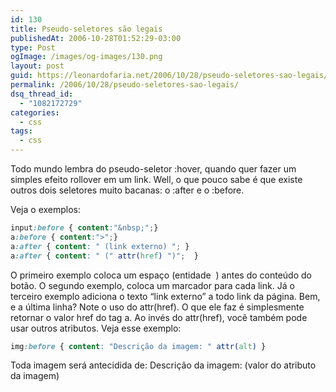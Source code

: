```yaml
---
id: 130
title: Pseudo-seletores são legais
publishedAt: 2006-10-28T01:52:29-03:00
type: Post
ogImage: /images/og-images/130.png
layout: post
guid: https://leonardofaria.net/2006/10/28/pseudo-seletores-sao-legais/
permalink: /2006/10/28/pseudo-seletores-sao-legais/
dsq_thread_id:
  - "1082172729"
categories:
  - css
tags:
  - css
---
```

Todo mundo lembra do pseudo-seletor :hover, quando quer fazer um simples efeito rollover em um link. Well, o que pouco sabe é que existe outros dois seletores muito bacanas: o :after e o :before.

Veja o exemplos:

```css
input:before { content:"&nbsp;";}
a:before { content:">";}
a:after { content: " (link externo) "; }
a:after { content: " (" attr(href) ")";  }
```

O primeiro exemplo coloca um espaço (entidade &nbsp;) antes do conteúdo do botão. O segundo exemplo, coloca um marcador para cada link. Já o terceiro exemplo adiciona o texto &#8220;link externo&#8221; a todo link da página. Bem, e a última linha? Note o uso do attr(href). O que ele faz é simplesmente retornar o valor href do tag a. Ao invés do attr(href), você também pode usar outros atributos. Veja esse exemplo:

```css
img:before { content: "Descrição da imagem: " attr(alt) }
```

Toda imagem será antecidida de: Descrição da imagem: (valor do atributo da imagem)
